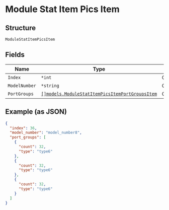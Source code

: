 
# Module Stat Item Pics Item

## Structure

`ModuleStatItemPicsItem`

## Fields

| Name | Type | Tags | Description |
|  --- | --- | --- | --- |
| `Index` | `*int` | Optional | - |
| `ModelNumber` | `*string` | Optional | - |
| `PortGroups` | [`[]models.ModuleStatItemPicsItemPortGroupsItem`](../../doc/models/module-stat-item-pics-item-port-groups-item.md) | Optional | - |

## Example (as JSON)

```json
{
  "index": 36,
  "model_number": "model_number8",
  "port_groups": [
    {
      "count": 32,
      "type": "type6"
    },
    {
      "count": 32,
      "type": "type6"
    },
    {
      "count": 32,
      "type": "type6"
    }
  ]
}
```

